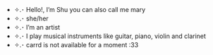- ✧.･ Hello!, I’m Shu you can also call me mary
- ✧.･ she/her
- ✧.･ I’m an artist 
- ✧.･ I play musical instruments like guitar, piano, violin and clarinet 
- ✧.･ carrd is not available for a moment :33

<!---
ShuangYiu/ShuangYiu is a ✨ special ✨ repository because its `README.md` (this file) appears on your GitHub profile.
You can click the Preview link to take a look at your changes.
--->

